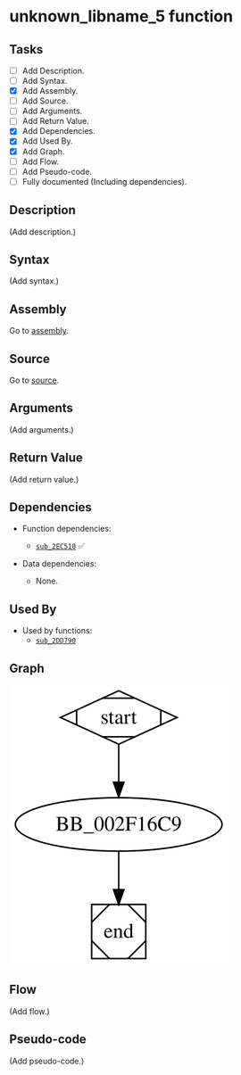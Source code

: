 # unknown_libname_5 function

## Tasks

- [ ] Add Description.
- [ ] Add Syntax.
- [X] Add Assembly.
- [ ] Add Source.
- [ ] Add Arguments.
- [ ] Add Return Value.
- [X] Add Dependencies.
- [X] Add Used By.
- [X] Add Graph.
- [ ] Add Flow.
- [ ] Add Pseudo-code.
- [ ] Fully documented (Including dependencies).

## Description

(Add description.)

## Syntax

(Add syntax.)

## Assembly

Go to [assembly](../asm/unknown_libname_5.asm).

## Source

Go to [source](../cc/unknown_libname_5.cc).

## Arguments

(Add arguments.)

## Return Value

(Add return value.)

## Dependencies

* Function dependencies:
  * [`sub_2EC510`](sub_2EC510.md) ✅


* Data dependencies:
  * None.

## Used By

* Used by functions:
  * [`sub_2DD790`](sub_2DD790.md)

## Graph

![unknown_libname_5 Graph](../svg/unknown_libname_5.svg "unknown_libname_5 Graph")

## Flow

(Add flow.)

## Pseudo-code

(Add pseudo-code.)
